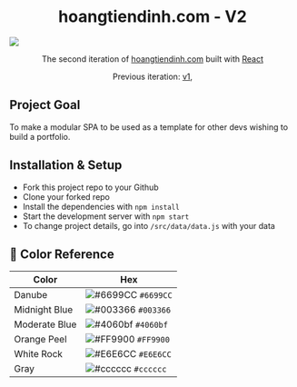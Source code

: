 <h1 align="center">
  hoangtiendinh.com - V2
</h1>
<img src="./src/assets/flatlay1.jpg">
<p align="center">
  The second iteration of <a href="https://www.hoangtiendinh.com/" target="_blank">hoangtiendinh.com</a> built with <a href="https://reactjs.org/" target="_blank">React</a>
</p>
<p align="center">
  Previous iteration:
  <a href="https://github.com/HoangTienDinh/hoangtiendinh.github.io" target="_blank">v1</a>,
 
</p>

## Project Goal
To make a modular SPA to be used as a template for other devs wishing to build a portfolio.

## Installation & Setup
- Fork this project repo to your Github
- Clone your forked repo
- Install the dependencies with `npm install`
- Start the development server with `npm start`
- To change project details, go into `/src/data/data.js` with your data

## 🎨 Color Reference

| Color          | Hex                                                                |
| -------------- | ------------------------------------------------------------------ |
| Danube         | ![#6699CC](https://via.placeholder.com/10/6699CC?text=+) `#6699CC` |
| Midnight Blue  | ![#003366](https://via.placeholder.com/10/003366?text=+) `#003366` |
| Moderate Blue  | ![#4060bf](https://via.placeholder.com/10/4060bf?text=+) `#4060bf` |
| Orange Peel    | ![#FF9900](https://via.placeholder.com/10/FF9900?text=+) `#FF9900` |
| White Rock     | ![#E6E6CC](https://via.placeholder.com/10/E6E6CC?text=+) `#E6E6CC` |
| Gray           | ![#cccccc](https://via.placeholder.com/10/cccccc?text=+) `#cccccc` |